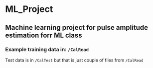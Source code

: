 # ML_Project
## Machine learning project for pulse amplitude estimation forr ML class
### Example training data in: ``` /CalRead ```
Test data is in ```/CalTest``` but that is just couple of files from ```/CalRead```

